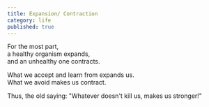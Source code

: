 ```yaml
---
title: Expansion/ Contraction
category: life
published: true
---
```


For the most part,   
a healthy organism expands,   
and an unhealthy one contracts.

What we accept and learn from 
expands us.  
What we avoid 
makes us contract.

Thus,
the old saying: 
"Whatever doesn't kill us, 
makes us stronger!"